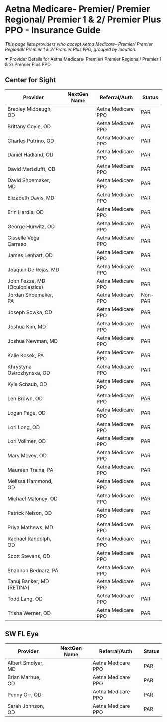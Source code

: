 # Aetna Medicare- Premier/ Premier Regional/ Premier 1 & 2/ Premier Plus PPO - Insurance Guide

*This page lists providers who accept Aetna Medicare- Premier/ Premier Regional/ Premier 1 & 2/ Premier Plus PPO, grouped by location.*

<details open><summary>Provider Details for Aetna Medicare- Premier/ Premier Regional/ Premier 1 & 2/ Premier Plus PPO</summary>

## Center for Sight

| Provider | NextGen Name | Referral/Auth | Status |
|----------|-------------|--------------|--------|
| Bradley Middaugh, OD |  | Aetna Medicare PPO | PAR |
| Brittany Coyle, OD |  | Aetna Medicare PPO | PAR |
| Charles Putrino, OD |  | Aetna Medicare PPO | PAR |
| Daniel Hadland, OD |  | Aetna Medicare PPO | PAR |
| David Mertzlufft, OD |  | Aetna Medicare PPO | PAR |
| David Shoemaker, MD |  | Aetna Medicare PPO | PAR |
| Elizabeth Davis, MD |  | Aetna Medicare PPO | PAR |
| Erin Hardie, OD |  | Aetna Medicare PPO | PAR |
| George Hurwitz, OD |  | Aetna Medicare PPO | PAR |
| Gisselle Vega Carraso |  | Aetna Medicare PPO | PAR |
| James Lenhart, OD |  | Aetna Medicare PPO | PAR |
| Joaquin De Rojas, MD |  | Aetna Medicare PPO | PAR |
| John Fezza, MD (Oculoplastics) |  | Aetna Medicare PPO | PAR |
| Jordan Shoemaker, PA |  | Aetna Medicare PPO | Non-PAR |
| Joseph Sowka, OD |  | Aetna Medicare PPO | PAR |
| Joshua Kim, MD |  | Aetna Medicare PPO | PAR |
| Joshua Newman, MD |  | Aetna Medicare PPO | PAR |
| Kalie Kosek, PA |  | Aetna Medicare PPO | PAR |
| Khrystyna Ostrozhynska, OD |  | Aetna Medicare PPO | PAR |
| Kyle Schaub, OD |  | Aetna Medicare PPO | PAR |
| Len Brown, OD |  | Aetna Medicare PPO | PAR |
| Logan Page, OD |  | Aetna Medicare PPO | PAR |
| Lori Long, OD |  | Aetna Medicare PPO | PAR |
| Lori Vollmer, OD |  | Aetna Medicare PPO | PAR |
| Mary Mcvey, OD |  | Aetna Medicare PPO | PAR |
| Maureen Traina, PA |  | Aetna Medicare PPO | PAR |
| Melissa Hammond, OD |  | Aetna Medicare PPO | PAR |
| Michael Maloney, OD |  | Aetna Medicare PPO | PAR |
| Patrick Nelson, OD |  | Aetna Medicare PPO | PAR |
| Priya Mathews, MD |  | Aetna Medicare PPO | PAR |
| Rachael Randolph, OD |  | Aetna Medicare PPO | PAR |
| Scott Stevens, OD |  | Aetna Medicare PPO | PAR |
| Shannon Bednarz, PA |  | Aetna Medicare PPO | PAR |
| Tanuj Banker, MD (RETINA) |  | Aetna Medicare PPO | PAR |
| Todd Lang, OD |  | Aetna Medicare PPO | PAR |
| Trisha Werner, OD |  | Aetna Medicare PPO | PAR |

## SW FL Eye

| Provider | NextGen Name | Referral/Auth | Status |
|----------|-------------|--------------|--------|
| Albert Smolyar, MD |  | Aetna Medicare PPO | PAR |
| Brian Marhue, OD |  | Aetna Medicare PPO | PAR |
| Penny Orr, OD |  | Aetna Medicare PPO | PAR |
| Sarah Johnson, OD |  | Aetna Medicare PPO | PAR |

</details>

